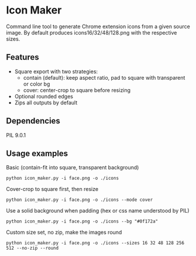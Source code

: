 # Icon Maker

Command line tool to generate Chrome extension icons from a given source image. 
By default produces icons16/32/48/128.png with the respective sizes.

## Features
- Square export with two strategies:
  * contain (default): keep aspect ratio, pad to square with transparent or color bg
  * cover: center-crop to square before resizing
- Optional rounded edges
- Zips all outputs by default

## Dependencies
PIL 9.0.1

## Usage examples

Basic (contain-fit into square, transparent background)
```
python icon_maker.py -i face.png -o ./icons
```
Cover-crop to square first, then resize
```
python icon_maker.py -i face.png -o ./icons --mode cover
```

Use a solid background when padding (hex or css name understood by PIL)
```
python icon_maker.py -i face.png -o ./icons --bg "#0f172a"
```
Custom size set, no zip, make the images round
```
python icon_maker.py -i face.png -o ./icons --sizes 16 32 48 128 256 512 --no-zip --round
```
